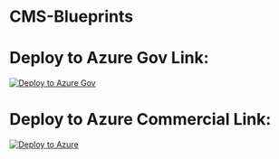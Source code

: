 # CMS-Blueprints
# Deploy to Azure Gov Link: 
[![Deploy to Azure Gov](https://aka.ms/deploytoazurebutton)](https://portal.azure.us/#create/Microsoft.Template/uri/https%3A%2F%2Fraw.githubusercontent.com%2Fsikovatc%2FCMS-Blueprints%2Fmaster%2FvirtualWAN.json%3Ftoken%3DAM2HUF2N4MB2DEIHWNB5FSK7GLANM)

# Deploy to Azure Commercial Link:
[![Deploy to Azure](https://aka.ms/deploytoazurebutton)](https://portal.azure.com/#create/Microsoft.Template/uri/https%3A%2F%2Fraw.githubusercontent.com%2Fsikovatc%2FCMS-Blueprints%2Fmaster%2FvirtualWAN.json%3Ftoken%3DAM2HUF2N4MB2DEIHWNB5FSK7GLANM)
